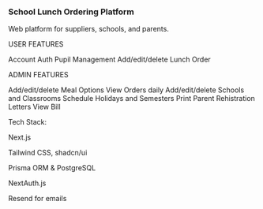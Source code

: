 ### School Lunch Ordering Platform

Web platform for suppliers, schools, and parents.

USER FEATURES

Account Auth
Pupil Management
Add/edit/delete Lunch Order 

ADMIN FEATURES

Add/edit/delete Meal Options
View Orders daily
Add/edit/delete Schools and Classrooms
Schedule Holidays and Semesters
Print Parent Rehistration Letters
View Bill


Tech Stack:

  Next.js

  Tailwind CSS, shadcn/ui

  Prisma ORM & PostgreSQL

  NextAuth.js

  Resend for emails



